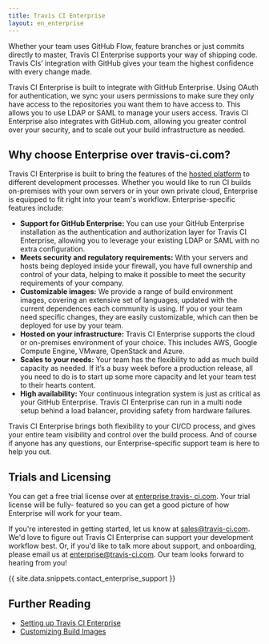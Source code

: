 ```yaml
---
title: Travis CI Enterprise
layout: en_enterprise
---
```


Whether your team uses GitHub Flow, feature branches or just commits directly to
master, Travis CI Enterprise supports your way of shipping code. Travis CIs’
integration with GitHub gives your team the highest confidence with every change
made.

Travis CI Enterprise is built to integrate with GitHub Enterprise. Using OAuth
for authentication, we sync your users permissions to make sure they only have
access to the repositories you want them to have access to. This allows you to
use LDAP or SAML to manage your users access. Travis CI Enterprise also
integrates with GitHub.com, allowing you greater control over your security, and
to scale out your build infrastructure as needed.

## Why choose Enterprise over travis-ci.com?

Travis CI Enterprise is built to bring the features of the [hosted
platform](/user/travis-pro) to different development processes. Whether you
would like to run CI builds on-premises with your own servers or in your own
private cloud, Enterprise is equipped to fit right into your team's workflow.
Enterprise-specific features include:

* **Support for GitHub Enterprise:** You can use your GitHub Enterprise
installation as the authentication and authorization layer for Travis CI
Enterprise, allowing you to leverage your existing LDAP or SAML with no
extra configuration.
* **Meets security and regulatory requirements:**  With your servers and hosts
being deployed inside your firewall, you have full ownership and control of
your data, helping to make it possible to meet the security requirements of
your company.
* **Customizable images:**  We provide a range of build environment images,
covering an extensive set of languages, updated with the current dependences
each community is using. If you or your team need specific changes, they are
easily customizable, which can then be deployed for use by your team.
* **Hosted on your infrastructure:** Travis CI Enterprise supports the cloud
or on-premises environment of your choice. This includes AWS, Google Compute
Engine, VMware, OpenStack and Azure.
* **Scales to your needs:** Your team has the flexibility to add as much build
capacity as needed. If it’s a busy week before a production release, all you
need to do is to start up some more capacity and let your team test to their
hearts content.
* **High availability:** Your continuous integration system is just as critical
 as your GitHub Enterprise. Travis CI Enterprise can run in a multi node setup
 behind a load balancer, providing safety from hardware failures.

Travis CI Enterprise brings both flexibility to your CI/CD process, and gives
your entire team visibility and control over the build process. And of course if
anyone has any questions, our Enterprise-specific support team is here to help
you out.

## Trials and Licensing

You can get a free trial license over at [enterprise.travis-
ci.com](https://enterprise.travis-ci.com/). Your trial license will be fully-
featured so you can get a good picture of how Enterprise will work for your
team.

If you're interested in getting started, let us know at [sales@travis-ci.com](mailto:sales@travis-ci.com). We'd love to figure out Travis CI Enterprise can support
your development workflow best. Or, if you'd like to talk more about support, and onboarding,
please email us at [enterprise@travis-ci.com](mailto:enterprise@travis-ci.com). Our
team looks forward to hearing from you!

{{ site.data.snippets.contact_enterprise_support }}

## Further Reading
  * [Setting up Travis CI Enterprise](/user/enterprise/setting-up-travis-ci-enterprise)
  * [Customizing Build Images](/user/enterprise/build-images)
